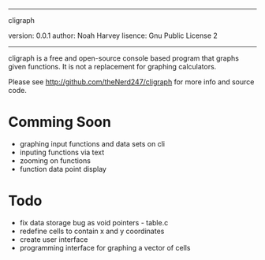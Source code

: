 ---------------------------------

cligraph

version: 0.0.1 
author: Noah Harvey 
lisence: Gnu Public License 2 

---------------------------------

cligraph is a free and open-source console based program that graphs given functions. It is not a replacement for
graphing calculators. 

Please see http://github.com/theNerd247/cligraph for more info and source code.

Comming Soon
============
* graphing input functions and data sets on cli
* inputing functions via text
* zooming on functions 
* function data point display

Todo
====
- fix data storage bug as void pointers - table.c 
- redefine cells to contain x and y coordinates
- create user interface
- programming interface for graphing a vector of cells

